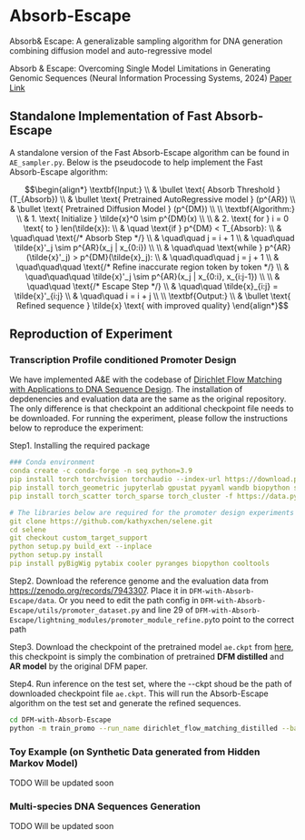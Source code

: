 # Absorb-Escape
Absorb&amp; Escape: A generalizable sampling algorithm for DNA generation combining diffusion model and auto-regressive model

Absorb \& Escape: Overcoming Single Model Limitations in Generating Genomic Sequences (Neural Information Processing Systems, 2024) [Paper Link](https://neurips.cc/virtual/2024/poster/94782)

## Standalone Implementation of Fast Absorb-Escape

A standalone version of the Fast Absorb-Escape algorithm can be found in `AE_sampler.py`. Below is the pseudocode to help implement the Fast Absorb-Escape algorithm:

```math
\begin{align*}
\textbf{Input:} \\
& \bullet \text{ Absorb Threshold } (T_{Absorb}) \\
& \bullet \text{ Pretrained AutoRegressive model } (p^{AR}) \\
& \bullet \text{ Pretrained Diffusion Model } (p^{DM}) \\
\\
\textbf{Algorithm:} \\
& 1. \text{ Initialize } \tilde{x}^0 \sim p^{DM}(x) \\
\\
& 2. \text{ for } i = 0 \text{ to } len(\tilde{x}): \\
& \quad \text{if } p^{DM} < T_{Absorb}: \\
& \quad\quad \text{/* Absorb Step */} \\
& \quad\quad j = i + 1 \\
& \quad\quad \tilde{x}'_j \sim p^{AR}(x_j | x_{0:i}) \\
\\
& \quad\quad \text{while } p^{AR}(\tilde{x}'_j) > p^{DM}(\tilde{x}_j): \\
& \quad\quad\quad j = j + 1 \\
& \quad\quad\quad \text{/* Refine inaccurate region token by token */} \\
& \quad\quad\quad \tilde{x}'_j \sim p^{AR}(x_j | x_{0:i}, x_{i:j-1}) \\
\\
& \quad\quad \text{/* Escape Step */} \\
& \quad\quad \tilde{x}_{i:j} = \tilde{x}'_{i:j} \\
& \quad\quad i = i + j \\
\\
\textbf{Output:} \\
& \bullet \text{ Refined sequence } \tilde{x} \text{ with improved quality}
\end{align*}
```

## Reproduction of Experiment
### Transcription Profile conditioned Promoter Design

We have implemented A\&E with the codebase of [Dirichlet Flow Matching with Applications to DNA Sequence Design](https://github.com/HannesStark/dirichlet-flow-matching/tree/main). The installation of depdenencies and evaluation data are the same as the original repository. The only difference is that checkpoint an additional checkpoint file needs to be downloaded. For running the experiment, please follow the instructions below to reproduce the experiment:

Step1. Installing the required package
```yaml
### Conda environment
conda create -c conda-forge -n seq python=3.9
pip install torch torchvision torchaudio --index-url https://download.pytorch.org/whl/cu113
pip install torch_geometric jupyterlab gpustat pyyaml wandb biopython spyrmsd einops biopandas plotly seaborn prody tqdm lightning imageio tmtools "fair-esm[esmfold]" e3nn
pip install torch_scatter torch_sparse torch_cluster -f https://data.pyg.org/whl/torch-2.1.0+cu113.htm

# The libraries below are required for the promoter design experiments
git clone https://github.com/kathyxchen/selene.git
cd selene
git checkout custom_target_support
python setup.py build_ext --inplace
python setup.py install
pip install pyBigWig pytabix cooler pyranges biopython cooltools
```
Step2. Download the reference genome and the evaluation data from https://zenodo.org/records/7943307. Place it in `DFM-with-Absorb-Escape/data`. Or you need to edit the path config in `DFM-with-Absorb-Escape/utils/promoter_dataset.py` and line 29 of `DFM-with-Absorb-Escape/lightning_modules/promoter_module_refine.py`to point to the correct path

Step3. Download the checkpoint of the pretrained model `ae.ckpt` from [here](https://huggingface.co/Zehui127127/Absorb-Escape/tree/main), this checkpoint is simply the combination of pretrained **DFM distilled** and **AR model** by the original DFM paper.

Step4. Run inference on the test set, where the --ckpt shoud be the path of downloaded checkpoint file `ae.ckpt`. This will run the Absorb-Escape algorithm on the test set and generate the refined sequences.

```bash
cd DFM-with-Absorb-Escape
python -m train_promo --run_name dirichlet_flow_matching_distilled --batch_size 128 --wandb --num_workers 4 --num_integration_steps 100 --ckpt workdir/ae.ckpt --validate --validate_on_test --mode distill
```


### Toy Example (on Synthetic Data generated from Hidden Markov Model)
TODO
Will be updated soon

### Multi-species DNA Sequences Generation
TODO
Will be updated soon
